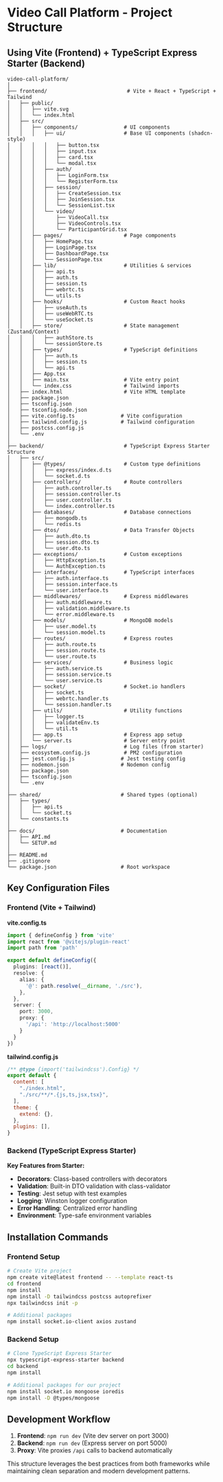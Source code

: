 # Video Call Platform - Project Structure

## Using Vite (Frontend) + TypeScript Express Starter (Backend)

```
video-call-platform/
│
├── frontend/                          # Vite + React + TypeScript + Tailwind
│   ├── public/
│   │   ├── vite.svg
│   │   └── index.html
│   ├── src/
│   │   ├── components/               # UI components
│   │   │   ├── ui/                   # Base UI components (shadcn-style)
│   │   │   │   ├── button.tsx
│   │   │   │   ├── input.tsx
│   │   │   │   ├── card.tsx
│   │   │   │   └── modal.tsx
│   │   │   ├── auth/
│   │   │   │   ├── LoginForm.tsx
│   │   │   │   └── RegisterForm.tsx
│   │   │   ├── session/
│   │   │   │   ├── CreateSession.tsx
│   │   │   │   ├── JoinSession.tsx
│   │   │   │   └── SessionList.tsx
│   │   │   └── video/
│   │   │       ├── VideoCall.tsx
│   │   │       ├── VideoControls.tsx
│   │   │       └── ParticipantGrid.tsx
│   │   ├── pages/                    # Page components
│   │   │   ├── HomePage.tsx
│   │   │   ├── LoginPage.tsx
│   │   │   ├── DashboardPage.tsx
│   │   │   └── SessionPage.tsx
│   │   ├── lib/                      # Utilities & services
│   │   │   ├── api.ts
│   │   │   ├── auth.ts
│   │   │   ├── session.ts
│   │   │   ├── webrtc.ts
│   │   │   └── utils.ts
│   │   ├── hooks/                    # Custom React hooks
│   │   │   ├── useAuth.ts
│   │   │   ├── useWebRTC.ts
│   │   │   └── useSocket.ts
│   │   ├── store/                    # State management (Zustand/Context)
│   │   │   ├── authStore.ts
│   │   │   └── sessionStore.ts
│   │   ├── types/                    # TypeScript definitions
│   │   │   ├── auth.ts
│   │   │   ├── session.ts
│   │   │   └── api.ts
│   │   ├── App.tsx
│   │   ├── main.tsx                  # Vite entry point
│   │   └── index.css                 # Tailwind imports
│   ├── index.html                    # Vite HTML template
│   ├── package.json
│   ├── tsconfig.json
│   ├── tsconfig.node.json
│   ├── vite.config.ts               # Vite configuration
│   ├── tailwind.config.js           # Tailwind configuration
│   ├── postcss.config.js
│   └── .env
│
├── backend/                          # TypeScript Express Starter Structure
│   ├── src/
│   │   ├── @types/                   # Custom type definitions
│   │   │   ├── express/index.d.ts
│   │   │   └── socket.d.ts
│   │   ├── controllers/              # Route controllers
│   │   │   ├── auth.controller.ts
│   │   │   ├── session.controller.ts
│   │   │   ├── user.controller.ts
│   │   │   └── index.controller.ts
│   │   ├── databases/                # Database connections
│   │   │   ├── mongodb.ts
│   │   │   └── redis.ts
│   │   ├── dtos/                     # Data Transfer Objects
│   │   │   ├── auth.dto.ts
│   │   │   ├── session.dto.ts
│   │   │   └── user.dto.ts
│   │   ├── exceptions/               # Custom exceptions
│   │   │   ├── HttpException.ts
│   │   │   └── AuthException.ts
│   │   ├── interfaces/               # TypeScript interfaces
│   │   │   ├── auth.interface.ts
│   │   │   ├── session.interface.ts
│   │   │   └── user.interface.ts
│   │   ├── middlewares/              # Express middlewares
│   │   │   ├── auth.middleware.ts
│   │   │   ├── validation.middleware.ts
│   │   │   └── error.middleware.ts
│   │   ├── models/                   # MongoDB models
│   │   │   ├── user.model.ts
│   │   │   └── session.model.ts
│   │   ├── routes/                   # Express routes
│   │   │   ├── auth.route.ts
│   │   │   ├── session.route.ts
│   │   │   └── user.route.ts
│   │   ├── services/                 # Business logic
│   │   │   ├── auth.service.ts
│   │   │   ├── session.service.ts
│   │   │   └── user.service.ts
│   │   ├── socket/                   # Socket.io handlers
│   │   │   ├── socket.ts
│   │   │   ├── webrtc.handler.ts
│   │   │   └── session.handler.ts
│   │   ├── utils/                    # Utility functions
│   │   │   ├── logger.ts
│   │   │   ├── validateEnv.ts
│   │   │   └── util.ts
│   │   ├── app.ts                    # Express app setup
│   │   └── server.ts                 # Server entry point
│   ├── logs/                         # Log files (from starter)
│   ├── ecosystem.config.js           # PM2 configuration
│   ├── jest.config.js               # Jest testing config
│   ├── nodemon.json                 # Nodemon config
│   ├── package.json
│   ├── tsconfig.json
│   └── .env
│
├── shared/                          # Shared types (optional)
│   ├── types/
│   │   ├── api.ts
│   │   └── socket.ts
│   └── constants.ts
│
├── docs/                            # Documentation
│   ├── API.md
│   └── SETUP.md
│
├── README.md
├── .gitignore
└── package.json                     # Root workspace
```

## Key Configuration Files

### Frontend (Vite + Tailwind)

**vite.config.ts**
```typescript
import { defineConfig } from 'vite'
import react from '@vitejs/plugin-react'
import path from 'path'

export default defineConfig({
  plugins: [react()],
  resolve: {
    alias: {
      '@': path.resolve(__dirname, './src'),
    },
  },
  server: {
    port: 3000,
    proxy: {
      '/api': 'http://localhost:5000'
    }
  }
})
```

**tailwind.config.js**
```javascript
/** @type {import('tailwindcss').Config} */
export default {
  content: [
    "./index.html",
    "./src/**/*.{js,ts,jsx,tsx}",
  ],
  theme: {
    extend: {},
  },
  plugins: [],
}
```

### Backend (TypeScript Express Starter)

**Key Features from Starter:**
- **Decorators**: Class-based controllers with decorators
- **Validation**: Built-in DTO validation with class-validator
- **Testing**: Jest setup with test examples
- **Logging**: Winston logger configuration
- **Error Handling**: Centralized error handling
- **Environment**: Type-safe environment variables

## Installation Commands

### Frontend Setup
```bash
# Create Vite project
npm create vite@latest frontend -- --template react-ts
cd frontend
npm install
npm install -D tailwindcss postcss autoprefixer
npx tailwindcss init -p

# Additional packages
npm install socket.io-client axios zustand
```

### Backend Setup
```bash
# Clone TypeScript Express Starter
npx typescript-express-starter backend
cd backend
npm install

# Additional packages for our project
npm install socket.io mongoose ioredis
npm install -D @types/mongoose
```

## Development Workflow

1. **Frontend**: `npm run dev` (Vite dev server on port 3000)
2. **Backend**: `npm run dev` (Express server on port 5000)
3. **Proxy**: Vite proxies `/api` calls to backend automatically

This structure leverages the best practices from both frameworks while maintaining clean separation and modern development patterns.
